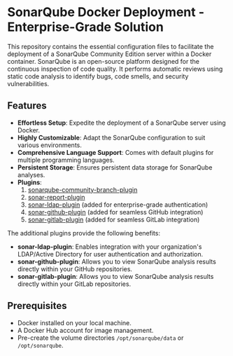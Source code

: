 # SonarQube Docker Deployment - Enterprise-Grade Solution

This repository contains the essential configuration files to facilitate the deployment of a SonarQube Community Edition server within a Docker container. SonarQube is an open-source platform designed for the continuous inspection of code quality. It performs automatic reviews using static code analysis to identify bugs, code smells, and security vulnerabilities.

## Features

- **Effortless Setup**: Expedite the deployment of a SonarQube server using Docker.
- **Highly Customizable**: Adapt the SonarQube configuration to suit various environments.
- **Comprehensive Language Support**: Comes with default plugins for multiple programming languages.
- **Persistent Storage**: Ensures persistent data storage for SonarQube analyses.
- **Plugins**:
  1. [sonarqube-community-branch-plugin](https://github.com/mc1arke/sonarqube-community-branch-plugin)
  2. [sonar-report-plugin](https://github.com/SonarSource/sonar-report-plugin)
  3. [sonar-ldap-plugin](https://github.com/SonarSource/sonar-ldap) (added for enterprise-grade authentication)
  4. [sonar-github-plugin](https://github.com/SonarSource/sonar-github) (added for seamless GitHub integration)
  5. [sonar-gitlab-plugin](https://github.com/gabrie-allaigre/sonar-gitlab-plugin) (added for seamless GitLab integration)

The additional plugins provide the following benefits:
- **sonar-ldap-plugin**: Enables integration with your organization's LDAP/Active Directory for user authentication and authorization.
- **sonar-github-plugin**: Allows you to view SonarQube analysis results directly within your GitHub repositories.
- **sonar-gitlab-plugin**: Allows you to view SonarQube analysis results directly within your GitLab repositories.

## Prerequisites

- Docker installed on your local machine.
- A Docker Hub account for image management.
- Pre-create the volume directories `/opt/sonarqube/data` or `/opt/sonarqube`.
